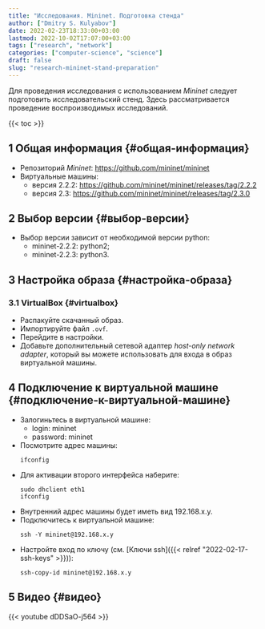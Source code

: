 ```yaml
---
title: "Исследования. Mininet. Подготовка стенда"
author: ["Dmitry S. Kulyabov"]
date: 2022-02-23T18:33:00+03:00
lastmod: 2022-10-02T17:07:00+03:00
tags: ["research", "network"]
categories: ["computer-science", "science"]
draft: false
slug: "research-mininet-stand-preparation"
---
```


Для проведения исследования с использованием _Mininet_ следует подготовить исследовательский стенд.
Здесь рассматривается проведение воспроизводимых исследований.

<!--more-->

{{< toc >}}


## <span class="section-num">1</span> Общая информация {#общая-информация}

-   Репозиторий _Mininet_: <https://github.com/mininet/mininet>
-   Виртуальные машины:
    -   версия 2.2.2: <https://github.com/mininet/mininet/releases/tag/2.2.2>
    -   версия 2.3: <https://github.com/mininet/mininet/releases/tag/2.3.0>


## <span class="section-num">2</span> Выбор версии {#выбор-версии}

-   Выбор версии зависит от необходимой версии python:
    -   mininet-2.2.2: python2;
    -   mininet-2.2.3: python3.


## <span class="section-num">3</span> Настройка образа {#настройка-образа}


### <span class="section-num">3.1</span> VirtualBox {#virtualbox}

-   Распакуйте скачанный образ.
-   Импортируйте файл `.ovf`.
-   Перейдите в настройки.
-   Добавьте дополнительный сетевой адаптер _host-only network adapter_, который вы можете использовать для входа в образ виртуальной машины.


## <span class="section-num">4</span> Подключение к виртуальной машине {#подключение-к-виртуальной-машине}

-   Залогиньтесь в виртуальной машине:
    -   login: mininet
    -   password: mininet
-   Посмотрите адрес машины:
    ```shell
    ifconfig
    ```
-   Для активации второго интерфейса наберите:
    ```shell
    sudo dhclient eth1
    ifconfig
    ```
-   Внутренний адрес машины будет иметь вид 192.168.x.y.
-   Подключитесь к виртуальной машине:
    ```shell
    ssh -Y mininet@192.168.x.y
    ```
-   Настройте вход по ключу (см. [Ключи ssh]({{< relref "2022-02-17-ssh-keys" >}})):
    ```shell
    ssh-copy-id mininet@192.168.x.y
    ```


## <span class="section-num">5</span> Видео {#видео}

{{< youtube dDDSaO-j564 >}}
